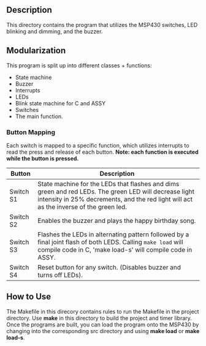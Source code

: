 ## Description
This directory contains the program that utilizes the MSP430 switches, LED blinking and dimming, and the buzzer.

## Modularization
This program is split up into different classes + functions:
- State machine
- Buzzer
- Interrupts
- LEDs
- Blink state machine for C and ASSY
- Switches
- The main function.

### Button Mapping
Each switch is mapped to a specific function, which utilizes interrupts to read the press and release of each button. **Note: each function is executed while the button is pressed.**

Button      | Description
----------- | ---------------
Switch S1   | State machine for the LEDs that flashes and dims green and red LEDs. The green LED will decrease light intensity in 25% decrements, and the red light will act as the inverse of the green led.
Switch S2   | Enables the buzzer and plays the happy birthday song.
Switch S3   | Flashes the LEDs in alternating pattern followed by a final joint flash of both LEDS. Calling `make load` will compile code in C, 'make load-s' will compile code in ASSY.
Switch S4   | Reset button for any switch. (Disables buzzer and turns off LEDs).

## How to Use

The Makefile in this direcory contains rules to run the Makefile in the project directory. Use **make** in this directory to build the project and timer library. Once the programs are built, you can load the program onto the MSP430 by changing into the corresponding src directory and using **make load** or **make load-s**.

